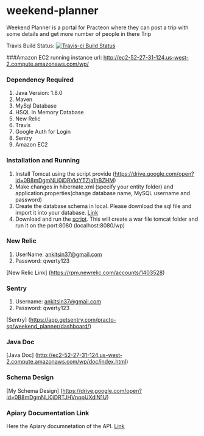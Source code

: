 # weekend-planner
Weekend Planner is a portal for Practeon where they can post a trip with some details and get more number of people in there Trip

Travis Build Status:
[![Travis-ci Build Status](https://travis-ci.org/ankitsin/weekend-planner.svg?branch=master)](https://travis-ci.org/ankitsin/weekend-planner)

###Amazon EC2 running instance url:
<http://ec2-52-27-31-124.us-west-2.compute.amazonaws.com/wp/>

### Dependency Required
1. Java Version: 1.8.0
2. Maven
3. MySql Database
4. HSQL In Memory Database
5. New Relic
6. Travis
7. Google Auth for Login
8. Sentry
9. Amazon EC2

### Installation and Running
1. Install Tomcat using the script provide (https://drive.google.com/open?id=0B8mDgmNLi0iDRVktYTZja1hBZHM)
2. Make changes in hibernate.xml (specify your entity folder) and application.properties(change database name, MySQL username and password)
4. Create the database schema in local. Please download the sql file and import it into your database. [Link](https://drive.google.com/file/d/0B8mDgmNLi0iDVlptZ1poMzRyNkU/view?usp=sharing)
5. Download and run the [script](https://drive.google.com/open?id=0B8mDgmNLi0iDRExNMDVqWEhmLU0). This will create a war file tomcat folder and run it on the port:8080 (localhost:8080/wp)

### New Relic
1. UserName: ankitsin37@gmail.com
2. Password: qwerty123

[New Relic Link]
(https://rpm.newrelic.com/accounts/1403528)

### Sentry
1. Username: ankitsin37@gmail.com
2. Password: qwerty123

[Sentry]
(https://app.getsentry.com/practo-sp/weekend_planner/dashboard/)

### Java Doc
[Java Doc]
(http://ec2-52-27-31-124.us-west-2.compute.amazonaws.com/wp/doc/index.html)

### Schema Design
[My Schema Design]
(https://drive.google.com/open?id=0B8mDgmNLi0iDRTJHVnppUXdlN1U)

### Apiary Documentation Link
Here the Apiary documnetation of the API. [Link](http://docs.weekendplanner.apiary.io/)


